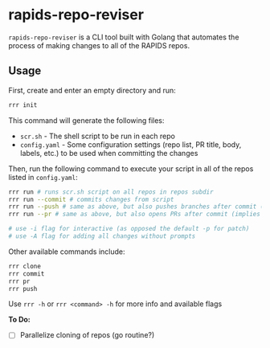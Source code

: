 # rapids-repo-reviser

`rapids-repo-reviser` is a CLI tool built with Golang that automates the process of making changes to all of the RAPIDS repos.

## Usage

First, create and enter an empty directory and run:

```sh
rrr init
```

This command will generate the following files:

- `scr.sh` - The shell script to be run in each repo
- `config.yaml` - Some configuration settings (repo list, PR title, body, labels, etc.) to be used when committing the changes

Then, run the following command to execute your script in all of the repos listed in `config.yaml`:

```sh
rrr run # runs scr.sh script on all repos in repos subdir
rrr run --commit # commits changes from script
rrr run --push # same as above, but also pushes branches after commit (implies --commit)
rrr run --pr # same as above, but also opens PRs after commit (implies --push)

# use -i flag for interactive (as opposed the default -p for patch)
# use -A flag for adding all changes without prompts
```

Other available commands include:

```sh
rrr clone
rrr commit
rrr pr
rrr push
```

Use `rrr -h` or `rrr <command> -h` for more info and available flags

**To Do:**

- [ ] Parallelize cloning of repos (go routine?)
